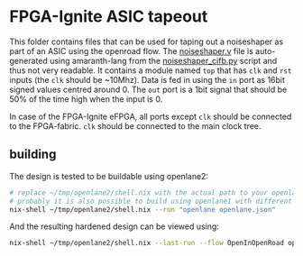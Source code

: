 # FPGA-Ignite ASIC tapeout

This folder contains files that can be used for taping out a noiseshaper as part of an ASIC using the openroad flow.
The [noiseshaper.v](./noiseshaper.v) file is auto-generated using amaranth-lang from the [noiseshaper_cifb.py](../gateware/noiseshaper_cifb.py) script and thus not very readable.
It contains a module named `top` that has `clk` and `rst` inputs (the `clk` should be ~10Mhz). Data is fed in using the `in` port as 16bit signed values centred around 0. The `out` port is a 1bit signal that should be 50% of the time high when the input is 0.

In case of the FPGA-Ignite eFPGA, all ports except `clk` should be connected to the FPGA-fabric. `clk` should be connected to the main clock tree.

## building
The design is tested to be buildable using openlane2:

```sh
# replace ~/tmp/openlane2/shell.nix with the actual path to your openlane2 checkout
# probably it is also possible to build using openlane1 with different commands.
nix-shell ~/tmp/openlane2/shell.nix --run "openlane openlane.json"
```

And the resulting hardened design can be viewed using:

```sh
nix-shell ~/tmp/openlane2/shell.nix --last-run --flow OpenInOpenRoad openlane.json
```